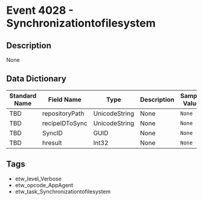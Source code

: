 # Event 4028 - Synchronizationtofilesystem

## Description
None

## Data Dictionary
|Standard Name|Field Name|Type|Description|Sample Value|
|---|---|---|---|---|
|TBD|repositoryPath|UnicodeString|None|`None`|
|TBD|recipeIDToSync|UnicodeString|None|`None`|
|TBD|SyncID|GUID|None|`None`|
|TBD|hresult|Int32|None|`None`|

## Tags
* etw_level_Verbose
* etw_opcode_AppAgent
* etw_task_Synchronizationtofilesystem